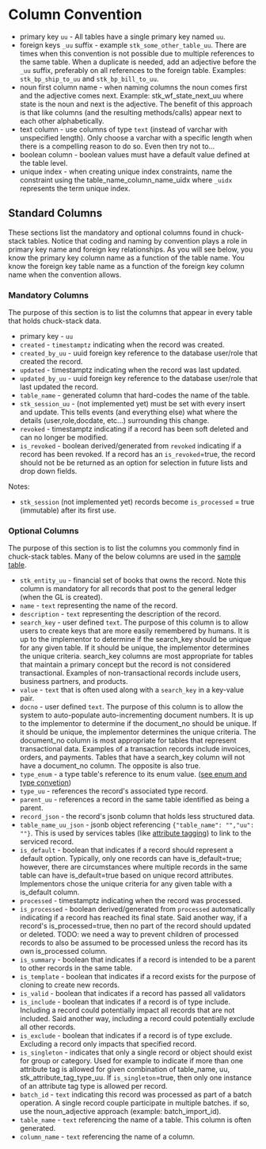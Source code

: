 # Column Convention

- primary key `uu` - All tables have a single primary key named `uu`. 
- foreign keys `_uu` suffix - example `stk_some_other_table_uu`. There are times when this convention is not possible due to multiple references to the same table. When a duplicate is needed, add an adjective before the `_uu` suffix, preferably on all references to the foreign table. Examples: `stk_bp_ship_to_uu` and `stk_bp_bill_to_uu`.
- noun first column name - when naming columns the noun comes first and the adjective comes next. Example: stk_wf_state_next_uu where state is the noun and next is the adjective. The benefit of this approach is that like columns (and the resulting methods/calls) appear next to each other alphabetically. 
- text column - use columns of type `text` (instead of varchar with unspecified length). Only choose a varchar with a specific length when there is a compelling reason to do so. Even then try not to...
- boolean column - boolean values must have a default value defined at the table level.
- unique index - when creating unique index constraints, name the constraint using the table_name_column_name_uidx where `_uidx` represents the term unique index.

## Standard Columns
These sections list the mandatory and optional columns found in chuck-stack tables. Notice that coding and naming by convention plays a role in primary key name and foreign key relationships. As you will see below, you know the primary key column name as a function of the table name. You know the foreign key table name as a function of the foreign key column name when the convention allows.

### Mandatory Columns

The purpose of this section is to list the columns that appear in every table that holds chuck-stack data.

- primary key - `uu`
- `created` - `timestamptz` indicating when the record was created.
- `created_by_uu` - uuid foreign key reference to the database user/role that created the record.
- `updated` - timestamptz indicating when the record was last updated.
- `updated_by_uu` - uuid foreign key reference to the database user/role that last updated the record.
- `table_name` - generated column that hard-codes the name of the table.
- `stk_session_uu` - (not implemented yet) must be set with every insert and update. This tells events (and everything else) what where the details (user,role,docdate, etc...) surrounding this change.
- `revoked` - timestamptz indicating if a record has been soft deleted and can no longer be modified.
- `is_revoked` - boolean derived/generated from `revoked` indicating if a record has been revoked. If a record has an `is_revoked`=true, the record should not be be returned as an option for selection in future lists and drop down fields.

Notes:

- `stk_session` (not implemented yet) records become `is_processed` = true (immutable) after its first use.

### Optional Columns

The purpose of this section is to list the columns you commonly find in chuck-stack tables. Many of the below columns are used in the [sample table](./sample-table-convention.md).

- `stk_entity_uu` - financial set of books that owns the record. Note this column is mandatory for all records that post to the general ledger (when the GL is created).
- `name` - `text` representing the name of the record.
- `description` - `text` representing the description of the record.
- `search_key` - user defined `text`. The purpose of this column is to allow users to create keys that are more easily remembered by humans. It is up to the implementor to determine if the search_key should be unique for any given table. If it should be unique, the implementor determines the unique criteria. search_key columns are most appropriate for tables that maintain a primary concept but the record is not considered transactional. Examples of non-transactional records include users, business partners, and products.
- `value` - `text` that is often used along with a `search_key` in a key-value pair.
- `docno` - user defined `text`. The purpose of this column is to allow the system to auto-populate auto-incrementing document numbers. It is up to the implementor to determine if the document_no should be unique. If it should be unique, the implementor determines the unique criteria. The document_no column is most appropriate for tables that represent transactional data. Examples of a transaction records include invoices, orders, and payments. Tables that have a search_key column will not have a document_no column. The opposite is also true. <!-- TODO: define and link implementor -->
- `type_enum` - a type table's reference to its enum value. ([see enum and type convetion](./enum-type-convention.md))
- `type_uu` - references the record's associated type record.
- `parent_uu` - references a record in the same table identified as being a parent.
- `record_json` - the record's jsonb column that holds less structured data.
- `table_name_uu_json` - jsonb object referencing `{"table_name": "","uu": ""}`. This is used by services tables (like [attribute tagging](./attribute-tag.md)) to link to the serviced record.
- `is_default` - boolean that indicates if a record should represent a default option. Typically, only one records can have is_default=true; however, there are circumstances where multiple records in the same table can have is_default=true based on unique record attributes. Implementors chose the unique criteria for any given table with a is_default column.
- `processed` - timestamptz indicating when the record was processed.
- `is_processed` - boolean derived/generated from `processed` automatically indicating if a record has reached its final state. Said another way, if a record's is_processed=true, then no part of the record should updated or deleted. TODO: we need a way to prevent children of processed records to also be assumed to be processed unless the record has its own is_processed column. 
- `is_summary` - boolean that indicates if a record is intended to be a parent to other records in the same table.
- `is_template` - boolean that indicates if a record exists for the purpose of cloning to create new records.
- `is_valid` - boolean that indicates if a record has passed all validators <!-- TODO: define workflow validator - type of event workflow -->
- `is_include` - boolean that indicates if a record is of type include. Including a record could potentially impact all records that are not included. Said another way, including a record could potentially exclude all other records.
- `is_exclude` - boolean that indicates if a record is of type exclude. Excluding a record only impacts that specified record.
- `is_singleton` - indicates that only a single record or object should exist for group or category. Used for example to indicate if more than one attribute tag is allowed for given combination of table_name, uu, stk_attribute_tag_type_uu. If `is_singleton`=true, then only one instance of an attribute tag type is allowed per record.
- `batch_id` - `text` indicating this record was processed as part of a batch operation. A single record couple participate in multiple batches. if so, use the noun_adjective approach (example: batch_import_id).
- `table_name` - `text` referencing the name of a table. This column is often generated.
- `column_name` - `text` referencing the name of a column.
